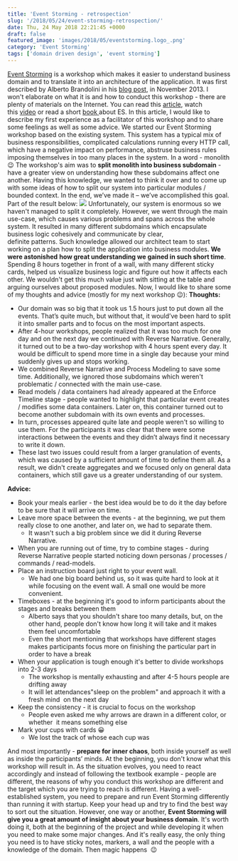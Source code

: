 ```yaml
---
title: 'Event Storming - retrospection'
slug: '/2018/05/24/event-storming-retrospection/'
date: Thu, 24 May 2018 22:21:45 +0000
draft: false
featured_image: 'images/2018/05/eventstorming.logo_.png'
category: 'Event Storming'
tags: ['domain driven design', 'event storming']
---
```


[Event Storming](https://en.wikipedia.org/wiki/Event_storming) is a workshop which makes it easier to understand business domain and to translate it into an architecture of the application. It was first described by Alberto Brandolini in his [blog post](https://ziobrando.blogspot.com/2013/11/introducing-event-storming.html), in November 2013. I won't elaborate on what it is and how to conduct this workshop - there are plenty of materials on the Internet. You can read this [article](https://blog.redelastic.com/corporate-arts-crafts-modelling-reactive-systems-with-event-storming-73c6236f5dd7), watch this [video](https://skillsmatter.com/skillscasts/9507-dddx-bytes) or read a short [book ](http://eventstorming.com/)about ES. In this article, I would like to describe my first experience as a facilitator of this workshop and to share some feelings as well as some advice. We started our Event Storming workshop based on the existing system. This system has a typical mix of business responsibilities, complicated calculations running every HTTP call, which have a negative impact on performance, abstruse business rules imposing themselves in too many places in the system. In a word - monolith 😉 The workshop's aim was to **split monolith into business subdomain** - have a greater view on understanding how these subdomains affect one another. Having this knowledge, we wanted to think it over and to come up with some ideas of how to split our system into particular modules / bounded context. In the end, we’ve made it – we’ve accomplished this goal. Part of the result below: [![](https://radblog.pl/wp-content/uploads/2018/05/DdfVYTgUwAIjlCv-1024x599.jpg)](https://radblog.pl/wp-content/uploads/2018/05/DdfVYTgUwAIjlCv.jpg) Unfortunately, our system is enormous so we haven't managed to split it completely. However, we went through the main use-case, which causes various problems and spans across the whole system. It resulted in many different subdomains which encapsulate business logic cohesively and communicate by clear, definite patterns. Such knowledge allowed our architect team to start working on a plan how to split the application into business modules. **We were astonished** **how great understanding we gained in such short time**. Spending 8 hours together in front of a wall, with many different sticky cards, helped us visualize business logic and figure out how it affects each other. We wouldn't get this much value just with sitting at the table and arguing ourselves about proposed modules. Now, I would like to share some of my thoughts and advice (mostly for my next workshop 😉): **Thoughts:**

*   Our domain was so big that it took us 1.5 hours just to put down all the events. That’s quite much, but without that, it would’ve been hard to split it into smaller parts and to focus on the most important aspects.
*   After 4-hour workshops, people realized that it was too much for one day and on the next day we continued with Reverse Narrative. Generally, it turned out to be a two-day workshop with 4 hours spent every day. It would be difficult to spend more time in a single day because your mind suddenly gives up and stops working.
*   We combined Reverse Narrative and Process Modeling to save some time. Additionally, we ignored those subdomains which weren't problematic / connected with the main use-case.
*   Read models / data containers had already appeared at the Enforce Timeline stage - people wanted to highlight that particular event creates / modifies some data containers. Later on, this container turned out to become another subdomain with its own events and processes.
*   In turn, processes appeared quite late and people weren't so willing to use them. For the participants it was clear that there were some interactions between the events and they didn’t always find it necessary to write it down.
*   These last two issues could result from a larger granulation of events, which was caused by a sufficient amount of time to define them all. As a result, we didn't create aggregates and we focused only on general data containers, which still gave us a greater understanding of our system.

**Advice:**

*   Book your meals earlier - the best idea would be to do it the day before to be sure that it will arrive on time.
*   Leave more space between the events - at the beginning, we put them really close to one another, and later on, we had to separate them.
    *   It wasn't such a big problem since we did it during Reverse Narrative.
*   When you are running out of time, try to combine stages - during Reverse Narrative people started noticing down personas / processes / commands / read-models.
*   Place an instruction board just right to your event wall.
    *   We had one big board behind us, so it was quite hard to look at it while focusing on the event wall. A small one would be more convenient.
*   Timeboxes - at the beginning it's good to inform participants about the stages and breaks between them
    *   Alberto says that you shouldn't share too many details, but, on the other hand, people don't know how long it will take and it makes them feel uncomfortable
    *   Even the short mentioning that workshops have different stages makes participants focus more on finishing the particular part in order to have a break
*   When your application is tough enough it's better to divide workshops into 2-3 days
    *   The workshop is mentally exhausting and after 4-5 hours people are drifting away
    *   It will let attendances"sleep on the problem" and approach it with a fresh mind  on the next day
*   Keep the consistency - it is crucial to focus on the workshop
    *   People even asked me why arrows are drawn in a different color, or whether  it means something else
*   Mark your cups with cards 😀
    *   We lost the track of whose each cup was

And most importantly - **prepare for inner chaos**, both inside yourself as well as inside the participants’ minds. At the beginning, you don't know what this workshop will result in. As the situation evolves, you need to react accordingly and instead of following the textbook example - people are different, the reasons of why you conduct this workshop are different and the target which you are trying to reach is different. Having a well-established system, you need to prepare and run Event Storming differently than running it with startup. Keep your head up and try to find the best way to sort out the situation. However, one way or another, **Event Storming will give you a great amount of insight about your business domain**. It's worth doing it, both at the beginning of the project and while developing it when you need to make some major changes. And it's really easy, the only thing you need is to have sticky notes, markers, a wall and the people with a knowledge of the domain. Then magic happens  😉